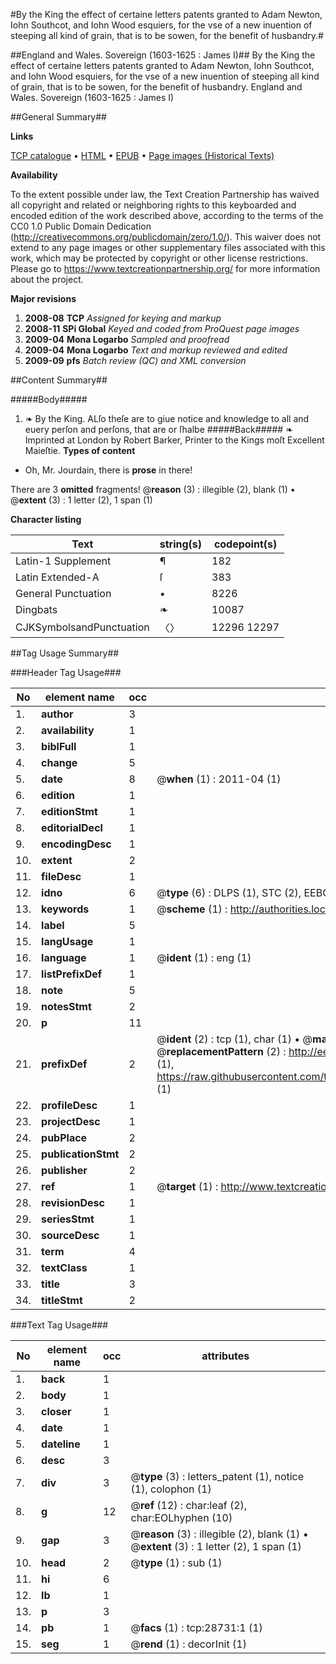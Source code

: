 #By the King the effect of certaine letters patents granted to Adam Newton, Iohn Southcot, and Iohn Wood esquiers, for the vse of a new inuention of steeping all kind of grain, that is to be sowen, for the benefit of husbandry.#

##England and Wales. Sovereign (1603-1625 : James I)##
By the King the effect of certaine letters patents granted to Adam Newton, Iohn Southcot, and Iohn Wood esquiers, for the vse of a new inuention of steeping all kind of grain, that is to be sowen, for the benefit of husbandry.
England and Wales. Sovereign (1603-1625 : James I)

##General Summary##

**Links**

[TCP catalogue](http://www.ota.ox.ac.uk/tcp/)  • 
[HTML](http://tei.it.ox.ac.uk/tcp/Texts-HTML/free/A22/A22082.html)  • 
[EPUB](http://tei.it.ox.ac.uk/tcp/Texts-EPUB/free/A22/A22082.epub) • 
[Page images (Historical Texts)](https://historicaltexts.jisc.ac.uk/eebo-33150734e)

**Availability**

To the extent possible under law, the Text Creation Partnership has waived all copyright and related or neighboring rights to this keyboarded and encoded edition of the work described above, according to the terms of the CC0 1.0 Public Domain Dedication (http://creativecommons.org/publicdomain/zero/1.0/). This waiver does not extend to any page images or other supplementary files associated with this work, which may be protected by copyright or other license restrictions. Please go to https://www.textcreationpartnership.org/ for more information about the project.

**Major revisions**

1. __2008-08__ __TCP__ *Assigned for keying and markup*
1. __2008-11__ __SPi Global__ *Keyed and coded from ProQuest page images*
1. __2009-04__ __Mona Logarbo__ *Sampled and proofread*
1. __2009-04__ __Mona Logarbo__ *Text and markup reviewed and edited*
1. __2009-09__ __pfs__ *Batch review (QC) and XML conversion*

##Content Summary##

#####Body#####

1. ❧ By the King.
ALſo theſe are to giue notice and knowledge to all and euery perſon and perſons, that are or ſhalbe 
#####Back#####
❧ Imprinted at London by Robert Barker, Printer to the Kings moſt Excellent Maieſtie.
**Types of content**

  * Oh, Mr. Jourdain, there is **prose** in there!

There are 3 **omitted** fragments! 
 @__reason__ (3) : illegible (2), blank (1)  •  @__extent__ (3) : 1 letter (2), 1 span (1)

**Character listing**


|Text|string(s)|codepoint(s)|
|---|---|---|
|Latin-1 Supplement|¶|182|
|Latin Extended-A|ſ|383|
|General Punctuation|•|8226|
|Dingbats|❧|10087|
|CJKSymbolsandPunctuation|〈〉|12296 12297|

##Tag Usage Summary##

###Header Tag Usage###

|No|element name|occ|attributes|
|---|---|---|---|
|1.|__author__|3||
|2.|__availability__|1||
|3.|__biblFull__|1||
|4.|__change__|5||
|5.|__date__|8| @__when__ (1) : 2011-04 (1)|
|6.|__edition__|1||
|7.|__editionStmt__|1||
|8.|__editorialDecl__|1||
|9.|__encodingDesc__|1||
|10.|__extent__|2||
|11.|__fileDesc__|1||
|12.|__idno__|6| @__type__ (6) : DLPS (1), STC (2), EEBO-CITATION (1), OCLC (1), VID (1)|
|13.|__keywords__|1| @__scheme__ (1) : http://authorities.loc.gov/ (1)|
|14.|__label__|5||
|15.|__langUsage__|1||
|16.|__language__|1| @__ident__ (1) : eng (1)|
|17.|__listPrefixDef__|1||
|18.|__note__|5||
|19.|__notesStmt__|2||
|20.|__p__|11||
|21.|__prefixDef__|2| @__ident__ (2) : tcp (1), char (1)  •  @__matchPattern__ (2) : ([0-9\-]+):([0-9IVX]+) (1), (.+) (1)  •  @__replacementPattern__ (2) : http://eebo.chadwyck.com/downloadtiff?vid=$1&page=$2 (1), https://raw.githubusercontent.com/textcreationpartnership/Texts/master/tcpchars.xml#$1 (1)|
|22.|__profileDesc__|1||
|23.|__projectDesc__|1||
|24.|__pubPlace__|2||
|25.|__publicationStmt__|2||
|26.|__publisher__|2||
|27.|__ref__|1| @__target__ (1) : http://www.textcreationpartnership.org/docs/. (1)|
|28.|__revisionDesc__|1||
|29.|__seriesStmt__|1||
|30.|__sourceDesc__|1||
|31.|__term__|4||
|32.|__textClass__|1||
|33.|__title__|3||
|34.|__titleStmt__|2||


###Text Tag Usage###

|No|element name|occ|attributes|
|---|---|---|---|
|1.|__back__|1||
|2.|__body__|1||
|3.|__closer__|1||
|4.|__date__|1||
|5.|__dateline__|1||
|6.|__desc__|3||
|7.|__div__|3| @__type__ (3) : letters_patent (1), notice (1), colophon (1)|
|8.|__g__|12| @__ref__ (12) : char:leaf (2), char:EOLhyphen (10)|
|9.|__gap__|3| @__reason__ (3) : illegible (2), blank (1)  •  @__extent__ (3) : 1 letter (2), 1 span (1)|
|10.|__head__|2| @__type__ (1) : sub (1)|
|11.|__hi__|6||
|12.|__lb__|1||
|13.|__p__|3||
|14.|__pb__|1| @__facs__ (1) : tcp:28731:1 (1)|
|15.|__seg__|1| @__rend__ (1) : decorInit (1)|
